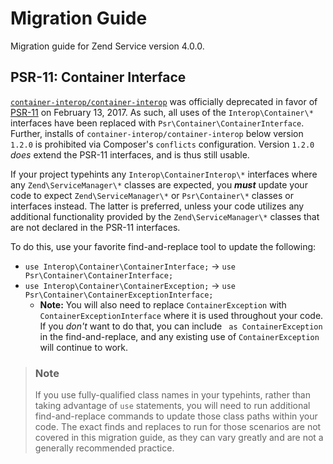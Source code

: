 # Migration Guide

Migration guide for Zend Service version 4.0.0.

## PSR-11: Container Interface

[`container-interop/container-interop`](https://github.com/container-interop/container-interop)
was officially deprecated in favor of [PSR-11](https://github.com/php-fig/fig-standards/blob/master/accepted/PSR-11-container.md)
on February 13, 2017. As such, all uses of the `Interop\Container\*` interfaces
have been replaced with `Psr\Container\ContainerInterface`. Further, installs of
`container-interop/container-interop` below version `1.2.0` is prohibited via
Composer's `conflicts` configuration. Version `1.2.0` _does_ extend the PSR-11
interfaces, and is thus still usable.

If your project typehints any `Interop\ContainerInterop\*` interfaces where any
`Zend\ServiceManager\*` classes are expected, you _**must**_ update your code to
expect `Zend\ServiceManager\*` or `Psr\Container\*` classes or interfaces instead.
The latter is preferred, unless your code utilizes any additional functionality
provided by the `Zend\ServiceManager\*` classes that are not declared in the
PSR-11 interfaces.

To do this, use your favorite find-and-replace tool to update the following:
  - `use Interop\Container\ContainerInterface;` -> `use Psr\Container\ContainerInterface;`
  - `use Interop\Container\ContainerException;` -> `use Psr\Container\ContainerExceptionInterface;`
    - **Note:** You will also need to replace `ContainerException` with `ContainerExceptionInterface`
      where it is used throughout your code. If you _don't_ want to do that, you can include
      ` as ContainerException` in the find-and-replace, and any existing use of `ContainerException`
      will continue to work.

> ### Note
>
> If you use fully-qualified class names in your typehints, rather than taking
> advantage of `use` statements, you will need to run additional find-and-replace
> commands to update those class paths within your code. The exact finds and
> replaces to run for those scenarios are not covered in this migration guide, as
> they can vary greatly and are not a generally recommended practice.
